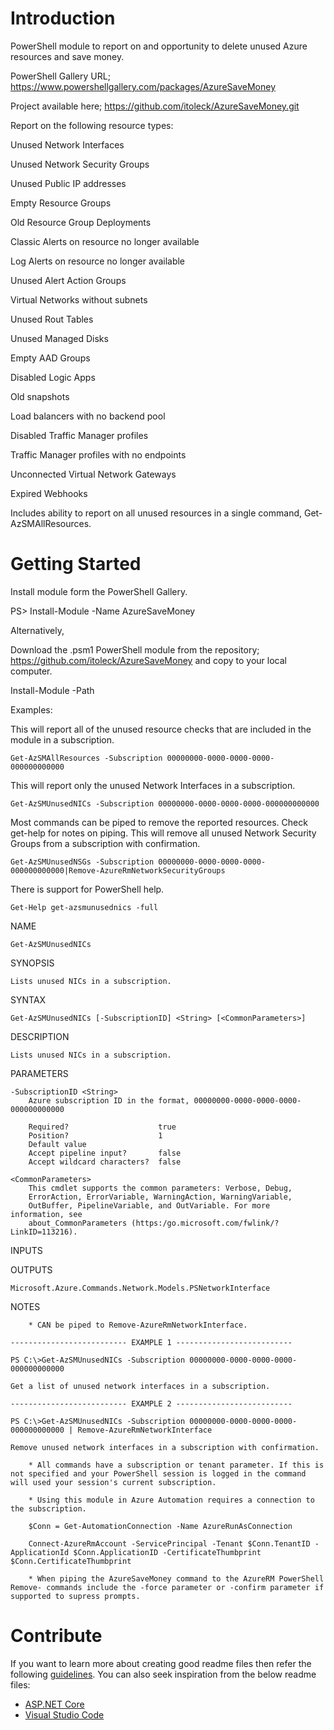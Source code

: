 # Introduction
PowerShell module to report on and opportunity to delete unused Azure resources and save money.

PowerShell Gallery URL; https://www.powershellgallery.com/packages/AzureSaveMoney

Project available here; https://github.com/itoleck/AzureSaveMoney.git

Report on the following resource types:

Unused Network Interfaces

Unused Network Security Groups

Unused Public IP addresses

Empty Resource Groups

Old Resource Group Deployments

Classic Alerts on resource no longer available

Log Alerts on resource no longer available

Unused Alert Action Groups

Virtual Networks without subnets

Unused Rout Tables

Unused Managed Disks

Empty AAD Groups

Disabled Logic Apps

Old snapshots

Load balancers with no backend pool

Disabled Traffic Manager profiles

Traffic Manager profiles with no endpoints

Unconnected Virtual Network Gateways

Expired Webhooks

Includes ability to report on all unused resources in a single command, Get-AzSMAllResources.


# Getting Started

Install module form the PowerShell Gallery.

PS> Install-Module -Name AzureSaveMoney

Alternatively,

Download the .psm1 PowerShell module from the repository; https://github.com/itoleck/AzureSaveMoney and copy to your local computer.

Install-Module -Path <path to AzureSaveMoney.psm1>

Examples:

This will report all of the unused resource checks that are included in the module in a subscription.

	Get-AzSMAllResources -Subscription 00000000-0000-0000-0000-000000000000

This will report only the unused Network Interfaces in a subscription.

	Get-AzSMUnusedNICs -Subscription 00000000-0000-0000-0000-000000000000

Most commands can be piped to remove the reported resources. Check get-help for notes on piping.
This will remove all unused Network Security Groups from a subscription with confirmation.

	Get-AzSMUnusedNSGs -Subscription 00000000-0000-0000-0000-000000000000|Remove-AzureRmNetworkSecurityGroups


There is support for PowerShell help.


    Get-Help get-azsmunusednics -full

NAME

    Get-AzSMUnusedNICs

SYNOPSIS

    Lists unused NICs in a subscription.

SYNTAX

    Get-AzSMUnusedNICs [-SubscriptionID] <String> [<CommonParameters>]

DESCRIPTION

    Lists unused NICs in a subscription.

PARAMETERS

    -SubscriptionID <String>
        Azure subscription ID in the format, 00000000-0000-0000-0000-000000000000

        Required?                    true
        Position?                    1
        Default value
        Accept pipeline input?       false
        Accept wildcard characters?  false

    <CommonParameters>
        This cmdlet supports the common parameters: Verbose, Debug,
        ErrorAction, ErrorVariable, WarningAction, WarningVariable,
        OutBuffer, PipelineVariable, and OutVariable. For more information, see
        about_CommonParameters (https:/go.microsoft.com/fwlink/?LinkID=113216).

INPUTS

OUTPUTS

    Microsoft.Azure.Commands.Network.Models.PSNetworkInterface


NOTES

        * CAN be piped to Remove-AzureRmNetworkInterface.

    -------------------------- EXAMPLE 1 --------------------------

    PS C:\>Get-AzSMUnusedNICs -Subscription 00000000-0000-0000-0000-000000000000

    Get a list of unused network interfaces in a subscription.

    -------------------------- EXAMPLE 2 --------------------------

    PS C:\>Get-AzSMUnusedNICs -Subscription 00000000-0000-0000-0000-000000000000 | Remove-AzureRmNetworkInterface

    Remove unused network interfaces in a subscription with confirmation.

        * All commands have a subscription or tenant parameter. If this is not specified and your PowerShell session is logged in the command will used your session's current subscription.

        * Using this module in Azure Automation requires a connection to the subscription.

        $Conn = Get-AutomationConnection -Name AzureRunAsConnection

        Connect-AzureRmAccount -ServicePrincipal -Tenant $Conn.TenantID -ApplicationId $Conn.ApplicationID -CertificateThumbprint $Conn.CertificateThumbprint

        * When piping the AzureSaveMoney command to the AzureRM PowerShell Remove- commands include the -force parameter or -confirm parameter if supported to supress prompts.

# Contribute

If you want to learn more about creating good readme files then refer the following [guidelines](https://www.visualstudio.com/en-us/docs/git/create-a-readme). You can also seek inspiration from the below readme files:
- [ASP.NET Core](https://github.com/aspnet/Home)
- [Visual Studio Code](https://github.com/Microsoft/vscode)
